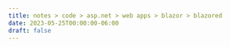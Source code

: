 ```yaml
---
title: notes > code > asp.net > web apps > blazor > blazored
date: 2023-05-25T00:00:00-06:00
draft: false
---
```


